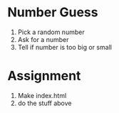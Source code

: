 # Number Guess

1. Pick a random number
2. Ask for a number
3. Tell if number is too big or small

# Assignment

1. Make index.html
2. do the stuff above
